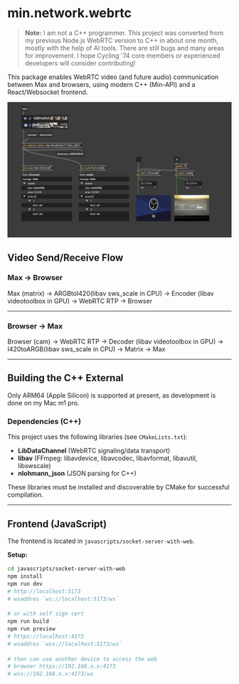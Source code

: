 # min.network.webrtc

> **Note:** I am not a C++ programmer. This project was converted from my previous Node.js WebRTC version to C++ in about one month, mostly with the help of AI tools. There are still bugs and many areas for improvement. I hope Cycling '74 core members or experienced developers will consider contributing!


This package enables WebRTC video (and future audio) communication between Max and browsers, using modern C++ (Min-API) and a React/Websocket frontend.

![screenshot](./screenshot.png)

## Video Send/Receive Flow

### Max → Browser

Max (matrix) → ARGBtoI420(libav sws_scale in CPU) → Encoder (libav videotoolbox in GPU) → WebRTC RTP → Browser

---

### Browser → Max

Browser (cam) → WebRTC RTP → Decoder (libav videotoolbox in GPU) → I420toARGB(libav sws_scale in CPU) → Matrix → Max

---

## Building the C++ External

Only ARM64 (Apple Silicon) is supported at present, as development is done on my Mac m1 pro.

### Dependencies (C++)

This project uses the following libraries (see `CMakeLists.txt`):

- **LibDataChannel** (WebRTC signaling/data transport)
- **libav** (FFmpeg: libavdevice, libavcodec, libavformat, libavutil, libswscale)
- **nlohmann_json** (JSON parsing for C++)

These libraries must be installed and discoverable by CMake for successful compilation.

---

## Frontend (JavaScript)

The frontend is located in `javascripts/socket-server-with-web`.

**Setup:**

```sh
cd javascripts/socket-server-with-web
npm install
npm run dev
# http://localhost:5173
# wsaddres `ws://localhost:5173/ws`

# or with self sign cert
npm run build
npm run preview
# https://localhost:4173
# wsaddres `wss://localhost:5173/ws`

# then can use another device to access the web
# browser https://192.168.x.x:4173
# wss://192.168.x.x:4173/ws
```

